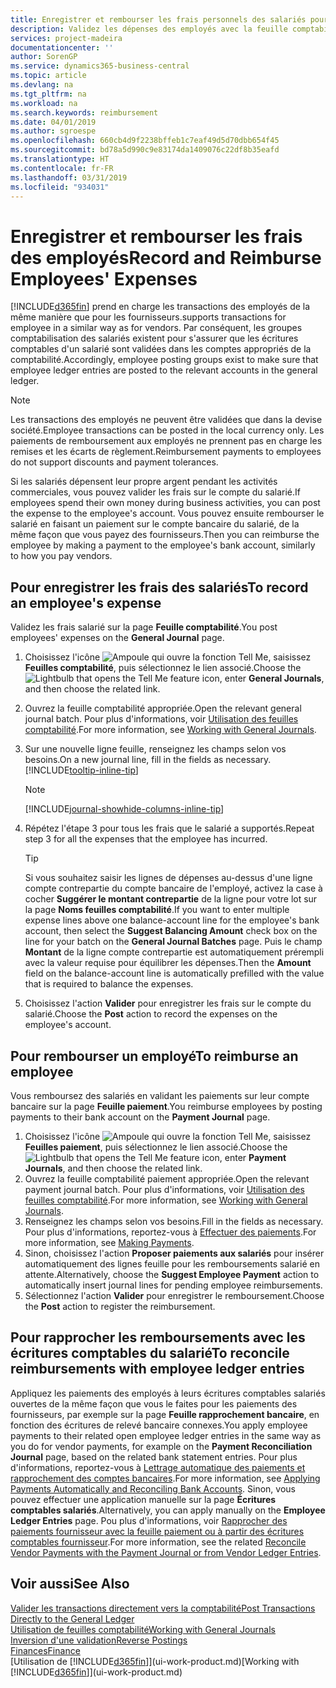 ```yaml
---
title: Enregistrer et rembourser les frais personnels des salariés pour les activités commerciales | Microsoft Docs
description: Validez les dépenses des employés avec la feuille comptabilité sur le compte de l'employé et validez par la suite un paiement sur le compte bancaire de l'employé pour rembourser les frais liés à l'entreprise.
services: project-madeira
documentationcenter: ''
author: SorenGP
ms.service: dynamics365-business-central
ms.topic: article
ms.devlang: na
ms.tgt_pltfrm: na
ms.workload: na
ms.search.keywords: reimbursement
ms.date: 04/01/2019
ms.author: sgroespe
ms.openlocfilehash: 660cb4d9f2238bffeb1c7eaf49d5d70dbb654f45
ms.sourcegitcommit: bd78a5d990c9e83174da1409076c22df8b35eafd
ms.translationtype: HT
ms.contentlocale: fr-FR
ms.lasthandoff: 03/31/2019
ms.locfileid: "934031"
---
```

# <a name="record-and-reimburse-employees-expenses"></a><span data-ttu-id="076c6-103">Enregistrer et rembourser les frais des employés</span><span class="sxs-lookup"><span data-stu-id="076c6-103">Record and Reimburse Employees' Expenses</span></span>
[!INCLUDE[d365fin](includes/d365fin_md.md)] <span data-ttu-id="076c6-104">prend en charge les transactions des employés de la même manière que pour les fournisseurs.</span><span class="sxs-lookup"><span data-stu-id="076c6-104">supports transactions for employee in a similar way as for vendors.</span></span> <span data-ttu-id="076c6-105">Par conséquent, les groupes comptabilisation des salariés existent pour s'assurer que les écritures comptables d'un salarié sont validées dans les comptes appropriés de la comptabilité.</span><span class="sxs-lookup"><span data-stu-id="076c6-105">Accordingly, employee posting groups exist to make sure that employee ledger entries are posted to the relevant accounts in the general ledger.</span></span>

> [!NOTE]  
> <span data-ttu-id="076c6-106">Les transactions des employés ne peuvent être validées que dans la devise société.</span><span class="sxs-lookup"><span data-stu-id="076c6-106">Employee transactions can be posted in the local currency only.</span></span> <span data-ttu-id="076c6-107">Les paiements de remboursement aux employés ne prennent pas en charge les remises et les écarts de règlement.</span><span class="sxs-lookup"><span data-stu-id="076c6-107">Reimbursement payments to employees do not support discounts and payment tolerances.</span></span>

<span data-ttu-id="076c6-108">Si les salariés dépensent leur propre argent pendant les activités commerciales, vous pouvez valider les frais sur le compte du salarié.</span><span class="sxs-lookup"><span data-stu-id="076c6-108">If employees spend their own money during business activities, you can post the expense to the employee's account.</span></span> <span data-ttu-id="076c6-109">Vous pouvez ensuite rembourser le salarié en faisant un paiement sur le compte bancaire du salarié, de la même façon que vous payez des fournisseurs.</span><span class="sxs-lookup"><span data-stu-id="076c6-109">Then you can reimburse the employee by making a payment to the employee's bank account, similarly to how you pay vendors.</span></span>

## <a name="to-record-an-employees-expense"></a><span data-ttu-id="076c6-110">Pour enregistrer les frais des salariés</span><span class="sxs-lookup"><span data-stu-id="076c6-110">To record an employee's expense</span></span>
<span data-ttu-id="076c6-111">Validez les frais salarié sur la page **Feuille comptabilité**.</span><span class="sxs-lookup"><span data-stu-id="076c6-111">You post employees' expenses on the **General Journal** page.</span></span>
1. <span data-ttu-id="076c6-112">Choisissez l'icône ![Ampoule qui ouvre la fonction Tell Me](media/ui-search/search_small.png "Dites-moi ce que vous voulez faire"), saisissez **Feuilles comptabilité**, puis sélectionnez le lien associé.</span><span class="sxs-lookup"><span data-stu-id="076c6-112">Choose the ![Lightbulb that opens the Tell Me feature](media/ui-search/search_small.png "Tell me what you want to do") icon, enter **General Journals**, and then choose the related link.</span></span>
2. <span data-ttu-id="076c6-113">Ouvrez la feuille comptabilité appropriée.</span><span class="sxs-lookup"><span data-stu-id="076c6-113">Open the relevant general journal batch.</span></span> <span data-ttu-id="076c6-114">Pour plus d'informations, voir [Utilisation des feuilles comptabilité](ui-work-general-journals.md).</span><span class="sxs-lookup"><span data-stu-id="076c6-114">For more information, see [Working with General Journals](ui-work-general-journals.md).</span></span>
3. <span data-ttu-id="076c6-115">Sur une nouvelle ligne feuille, renseignez les champs selon vos besoins.</span><span class="sxs-lookup"><span data-stu-id="076c6-115">On a new journal line, fill in the fields as necessary.</span></span> [!INCLUDE[tooltip-inline-tip](includes/tooltip-inline-tip_md.md)]    

    > [!NOTE]
    > [!INCLUDE[journal-showhide-columns-inline-tip](includes/journal-showhide-columns-inline-tip.md)]
4. <span data-ttu-id="076c6-116">Répétez l'étape 3 pour tous les frais que le salarié a supportés.</span><span class="sxs-lookup"><span data-stu-id="076c6-116">Repeat step 3 for all the expenses that the employee has incurred.</span></span>

    > [!TIP]  
    > <span data-ttu-id="076c6-117">Si vous souhaitez saisir les lignes de dépenses au-dessus d'une ligne compte contrepartie du compte bancaire de l'employé, activez la case à cocher **Suggérer le montant contrepartie** de la ligne pour votre lot sur la page **Noms feuilles comptabilité**.</span><span class="sxs-lookup"><span data-stu-id="076c6-117">If you want to enter multiple expense lines above one balance-account line for the employee's bank account, then select the **Suggest Balancing Amount** check box on the line for your batch on the **General Journal Batches** page.</span></span> <span data-ttu-id="076c6-118">Puis le champ **Montant** de la ligne compte contrepartie est automatiquement prérempli avec la valeur requise pour équilibrer les dépenses.</span><span class="sxs-lookup"><span data-stu-id="076c6-118">Then the **Amount** field on the balance-account line is automatically prefilled with the value that is required to balance the expenses.</span></span>
5. <span data-ttu-id="076c6-119">Choisissez l'action **Valider** pour enregistrer les frais sur le compte du salarié.</span><span class="sxs-lookup"><span data-stu-id="076c6-119">Choose the **Post** action to record the expenses on the employee's account.</span></span>

## <a name="to-reimburse-an-employee"></a><span data-ttu-id="076c6-120">Pour rembourser un employé</span><span class="sxs-lookup"><span data-stu-id="076c6-120">To reimburse an employee</span></span>
<span data-ttu-id="076c6-121">Vous remboursez des salariés en validant les paiements sur leur compte bancaire sur la page **Feuille paiement**.</span><span class="sxs-lookup"><span data-stu-id="076c6-121">You reimburse employees by posting payments to their bank account on the **Payment Journal** page.</span></span>
1. <span data-ttu-id="076c6-122">Choisissez l'icône ![Ampoule qui ouvre la fonction Tell Me](media/ui-search/search_small.png "Dites-moi ce que vous voulez faire"), saisissez **Feuilles paiement**, puis sélectionnez le lien associé.</span><span class="sxs-lookup"><span data-stu-id="076c6-122">Choose the ![Lightbulb that opens the Tell Me feature](media/ui-search/search_small.png "Tell me what you want to do") icon, enter **Payment Journals**, and then choose the related link.</span></span>
2. <span data-ttu-id="076c6-123">Ouvrez la feuille comptabilité paiement appropriée.</span><span class="sxs-lookup"><span data-stu-id="076c6-123">Open the relevant payment journal batch.</span></span> <span data-ttu-id="076c6-124">Pour plus d'informations, voir [Utilisation des feuilles comptabilité](ui-work-general-journals.md).</span><span class="sxs-lookup"><span data-stu-id="076c6-124">For more information, see [Working with General Journals](ui-work-general-journals.md).</span></span>
3. <span data-ttu-id="076c6-125">Renseignez les champs selon vos besoins.</span><span class="sxs-lookup"><span data-stu-id="076c6-125">Fill in the fields as necessary.</span></span> <span data-ttu-id="076c6-126">Pour plus d'informations, reportez-vous à [Effectuer des paiements](payables-make-payments.md).</span><span class="sxs-lookup"><span data-stu-id="076c6-126">For more information, see [Making Payments](payables-make-payments.md).</span></span>
4. <span data-ttu-id="076c6-127">Sinon, choisissez l'action **Proposer paiements aux salariés** pour insérer automatiquement des lignes feuille pour les remboursements salarié en attente.</span><span class="sxs-lookup"><span data-stu-id="076c6-127">Alternatively, choose the **Suggest Employee Payment** action to automatically insert journal lines for pending employee reimbursements.</span></span>
5. <span data-ttu-id="076c6-128">Sélectionnez l'action **Valider** pour enregistrer le remboursement.</span><span class="sxs-lookup"><span data-stu-id="076c6-128">Choose the **Post** action to register the reimbursement.</span></span>  

## <a name="to-reconcile-reimbursements-with-employee-ledger-entries"></a><span data-ttu-id="076c6-129">Pour rapprocher les remboursements avec les écritures comptables du salarié</span><span class="sxs-lookup"><span data-stu-id="076c6-129">To reconcile reimbursements with employee ledger entries</span></span>
<span data-ttu-id="076c6-130">Appliquez les paiements des employés à leurs écritures comptables salariés ouvertes de la même façon que vous le faites pour les paiements des fournisseurs, par exemple sur la page **Feuille rapprochement bancaire**, en fonction des écritures de relevé bancaire connexes.</span><span class="sxs-lookup"><span data-stu-id="076c6-130">You apply employee payments to their related open employee ledger entries in the same way as you do for vendor payments, for example on the **Payment Reconciliation Journal** page, based on the related bank statement entries.</span></span> <span data-ttu-id="076c6-131">Pour plus d'informations, reportez-vous à [Lettrage automatique des paiements et rapprochement des comptes bancaires](receivables-apply-payments-auto-reconcile-bank-accounts.md).</span><span class="sxs-lookup"><span data-stu-id="076c6-131">For more information, see [Applying Payments Automatically and Reconciling Bank Accounts](receivables-apply-payments-auto-reconcile-bank-accounts.md).</span></span> <span data-ttu-id="076c6-132">Sinon, vous pouvez effectuer une application manuelle sur la page **Écritures comptables salariés**.</span><span class="sxs-lookup"><span data-stu-id="076c6-132">Alternatively, you can apply manually on the **Employee Ledger Entries** page.</span></span> <span data-ttu-id="076c6-133">Pou plus d'informations, voir [Rapprocher des paiements fournisseur avec la feuille paiement ou à partir des écritures comptables fournisseur](payables-how-apply-purchase-transactions-manually.md).</span><span class="sxs-lookup"><span data-stu-id="076c6-133">For more information, see the related [Reconcile Vendor Payments with the Payment Journal or from Vendor Ledger Entries](payables-how-apply-purchase-transactions-manually.md).</span></span>  

## <a name="see-also"></a><span data-ttu-id="076c6-134">Voir aussi</span><span class="sxs-lookup"><span data-stu-id="076c6-134">See Also</span></span>
[<span data-ttu-id="076c6-135">Valider les transactions directement vers la comptabilité</span><span class="sxs-lookup"><span data-stu-id="076c6-135">Post Transactions Directly to the General Ledger</span></span>](finance-how-post-transactions-directly.md)  
[<span data-ttu-id="076c6-136">Utilisation de feuilles comptabilité</span><span class="sxs-lookup"><span data-stu-id="076c6-136">Working with General Journals</span></span>](ui-work-general-journals.md)  
[<span data-ttu-id="076c6-137">Inversion d'une validation</span><span class="sxs-lookup"><span data-stu-id="076c6-137">Reverse Postings</span></span>](finance-how-reverse-journal-posting.md)  
[<span data-ttu-id="076c6-138">Finances</span><span class="sxs-lookup"><span data-stu-id="076c6-138">Finance</span></span>](finance.md)  
<span data-ttu-id="076c6-139">[Utilisation de [!INCLUDE[d365fin](includes/d365fin_md.md)]](ui-work-product.md)</span><span class="sxs-lookup"><span data-stu-id="076c6-139">[Working with [!INCLUDE[d365fin](includes/d365fin_md.md)]](ui-work-product.md)</span></span>  
